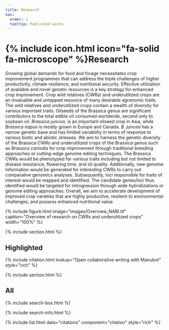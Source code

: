 ```yaml
---
title: Research
nav:
  order: 1
  tooltip: Published works
---
```


# {% include icon.html icon="fa-solid fa-microscope" %}Research

Growing global demands for food and forage necessitates crop improvement programmes that can address the triple challenges of higher productivity, climate resilience, and nutritional security. Effective utilization of available and novel genetic resources is a key strategy for enhanced crop improvement. Crop wild relatives (CWRs) and underutilized crops are an invaluable and untapped resource of many desirable agronomic traits. The wild relatives and underutilized crops contain a wealth of diversity for various important traits. 
Oilseeds of the Brassica genus are significant contributors to the total edible oil consumed worldwide, second only to soybean oil. _Brassica juncea_, is an important oilseed crop in Asia, while _Brassica napus_ is mostly grown in Europe and Canada. _B. juncea_ has a narrow genetic base and has limited variability in terms of response to various biotic and abiotic stresses. 
We aim to harness the genetic diversity of the Brassica CWRs and underutilized crops of the Brassica genus such as _Brassica carinata_ for crop improvement through traditional breeding approaches or cutting-edge genome editing techniques. The Brassica CWRs would be phenotyped for various traits including but not limited to disease resistance, flowering time, and oil quality. Additionally, new genome information would be generated for interesting CWRs to carry out comparative genomics analyses. Subsequently, loci responsible for traits of interest would be mapped and identified. The candidate genes/loci thus identified would be targeted for introgression through wide hybridizations or genome editing approaches. Overall, we aim to accelerate development of improved crop varieties that are highly productive, resilient to environmental challenges, and possess enhanced nutritional value.

{% include figure.html image="images/Overview_NABI.tif" caption="Overview of research on CWRs and underutilized crops" width="100%" %}

{% include section.html %}

## Highlighted

{% include citation.html lookup="Open collaborative writing with Manubot" style="rich" %}

{% include section.html %}

## All

{% include search-box.html %}

{% include search-info.html %}

{% include list.html data="citations" component="citation" style="rich" %}
